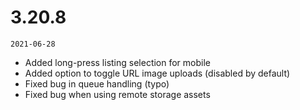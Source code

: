 # 3.20.8

`2021-06-28`

- Added long-press listing selection for mobile
- Added option to toggle URL image uploads (disabled by default)
- Fixed bug in queue handling (typo)
- Fixed bug when using remote storage assets
